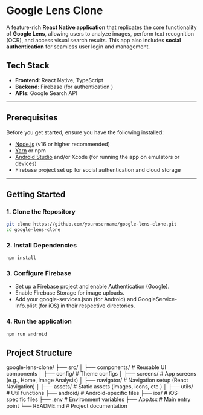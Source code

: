 # Google Lens Clone

A feature-rich **React Native application** that replicates the core functionality of **Google Lens**, allowing users to analyze images, perform text recognition (OCR), and access visual search results. This app also includes **social authentication** for seamless user login and management.

## Tech Stack

- **Frontend**: React Native, TypeScript
- **Backend**: Firebase (for authentication )
- **APIs**: Google Search API

---

## Prerequisites

Before you get started, ensure you have the following installed:

- [Node.js](https://nodejs.org/) (v16 or higher recommended)
- [Yarn](https://yarnpkg.com/) or npm
- [Android Studio](https://developer.android.com/studio) and/or Xcode (for running the app on emulators or devices)
- Firebase project set up for social authentication and cloud storage

---

## Getting Started

### 1. Clone the Repository
```bash
git clone https://github.com/yourusername/google-lens-clone.git
cd google-lens-clone
```


### 2. Install Dependencies
```bash
npm install
```

### 3. Configure Firebase
- Set up a Firebase project and enable Authentication (Google).
- Enable Firebase Storage for image uploads.
- Add your google-services.json (for Android) and GoogleService-Info.plist (for iOS) in their respective directories.

### 4. Run the application
```bash
npm run android
```


## Project Structure

google-lens-clone/
├── src/
│   ├── components/      # Reusable UI components
│   ├── config/          # Theme configs
│   ├── screens/         # App screens (e.g., Home, Image Analysis)
│   ├── navigator/       # Navigation setup (React Navigation)
│   ├── assets/          # Static assets (images, icons, etc.)
│   ├── utils/           # Util functions
├── android/             # Android-specific files
├── ios/                 # iOS-specific files
├── .env                 # Environment variables
├── App.tsx              # Main entry point
└── README.md            # Project documentation


